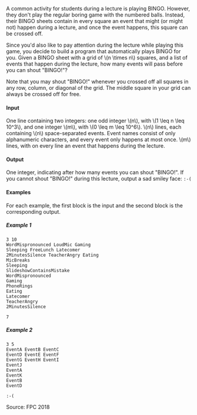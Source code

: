 A common activity for students during a lecture is playing BINGO.
However, they don't play the regular boring game with the numbered balls.
Instead, their BINGO sheets contain in every square an event that might
(or might not) happen during a lecture, and once the event happens, this
square can be crossed off.

Since you'd also like to pay attention during the lecture while playing
this game, you decide to build a program that automatically plays BINGO for
you.
Given a BINGO sheet with a grid of \\(n \times n\\) squares, and a list of
events that happen during the lecture, how many events will pass before you
can shout "BINGO!"?

Note that you may shout "BINGO!" whenever you crossed off all squares in
any row, column, or diagonal of the grid.
The middle square in your grid can always be crossed off for free.

#### Input
One line containing two integers: one odd integer \\(n\\), with
\\(1 \leq n \leq 10^3\\), and one integer \\(m\\), with \\(0 \leq m \leq 10^6\\).
\\(n\\) lines, each containing \\(n\\) space-separated events.
Event names consist of only alphanumeric characters, and every event only
happens at most once.
\\(m\\) lines, with on every line an event that happens during the lecture.

#### Output
One integer, indicating after how many events you can shout "BINGO!".
If you cannot shout "BINGO!" during this lecture, output a sad smiley
face: `:-(`

#### Examples

For each example, the first block is the input and the second block is the corresponding output.
##### Example 1
```
3 10
WordMispronounced LoudMic Gaming
Sleeping FreeLunch Latecomer
2MinutesSilence TeacherAngry Eating
MicBreaks
Sleeping
SlideshowContainsMistake
WordMispronounced
Gaming
PhoneRings
Eating
Latecomer
TeacherAngry
2MinutesSilence
```
```
7
```
##### Example 2
```
3 5
EventA EventB EventC
EventD EventE EventF
EventG EventH EventI
EventJ
EventA
EventK
EventB
EventD
```
```
:-(
```

Source: FPC 2018

